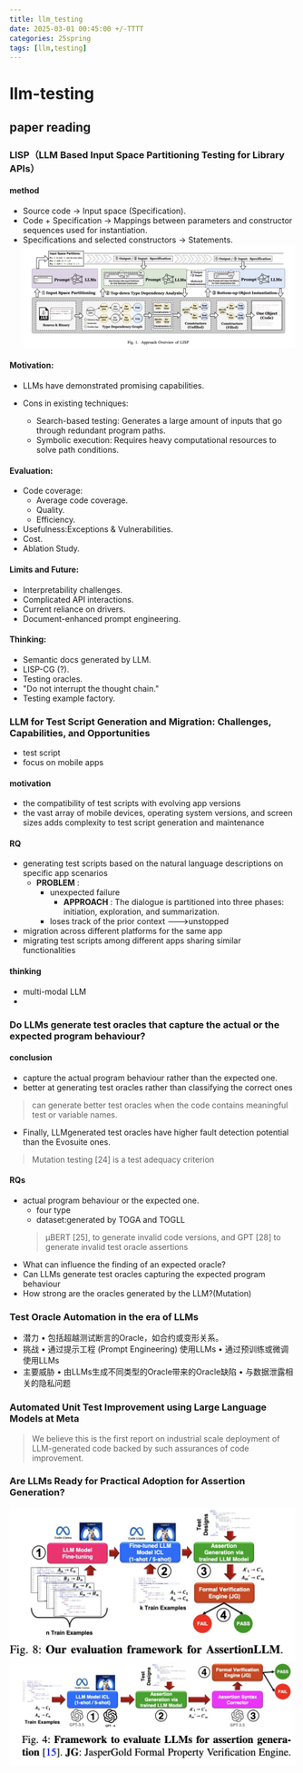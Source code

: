 ```yaml
---
title: llm_testing
date: 2025-03-01 00:45:00 +/-TTTT
categories: 25spring
tags: [llm,testing]
---
```

# llm-testing
## paper reading
### LISP（LLM Based Input Space Partitioning Testing for Library APIs）
#### method
* Source code → Input space (Specification).
* Code + Specification → Mappings between parameters and constructor sequences used for instantiation.
* Specifications and selected constructors → Statements.
![alt text](https://raw.githubusercontent.com/huazZengblog/huazZengblog.github.io/main/_posts/img/llm_testing/LISP.png)





#### Motivation:
* LLMs have demonstrated promising capabilities.
* Cons in existing techniques:

  * Search-based testing:
    Generates a large amount of inputs that go through redundant program paths.
  * Symbolic execution:
    Requires heavy computational resources to solve path conditions.

#### Evaluation:

* Code coverage:
    * Average code coverage.
    * Quality.
    * Efficiency.
* Usefulness:Exceptions & Vulnerabilities.
* Cost.
* Ablation Study.


#### Limits and Future:

* Interpretability challenges.
* Complicated API interactions.
* Current reliance on drivers.
* Document-enhanced prompt engineering.

#### Thinking:

* Semantic docs generated by LLM.
* LISP-CG (?).
* Testing oracles.
* "Do not interrupt the thought chain."
* Testing example factory.



### LLM for Test Script Generation and Migration: Challenges, Capabilities, and Opportunities
*  test script
*  focus on mobile apps
#### motivation
  * the compatibility of test scripts with evolving app versions
  * the vast array of mobile devices, operating system versions, and screen sizes adds complexity to test script generation and maintenance
#### RQ
  * generating test scripts based on the natural language descriptions on specific app scenarios
    * **PROBLEM** : 
      * unexpected failure
        * **APPROACH** : The dialogue is partitioned into three phases: initiation, exploration, and summarization.
      * loses track of the prior context --->unstopped
  * migration across different platforms for the same app
  * migrating test scripts among different apps sharing similar functionalities

#### thinking
* multi-modal LLM
* 


### Do LLMs generate test oracles that capture the  actual or the expected program behaviour?
#### conclusion
*   capture the actual program behaviour rather than the expected one. 
*  better at generating test oracles rather than classifying the correct ones
> can generate better test oracles when the code contains meaningful test or variable names. 
*  Finally, LLMgenerated test oracles have higher fault detection potential than the Evosuite ones.
> Mutation testing [24] is a test adequacy criterion

#### RQs
* actual program behaviour or  the expected one. 
  * four type
  * dataset:generated by TOGA  and TOGLL  
  > μBERT [25], to generate invalid code versions, and GPT [28] to generate invalid test oracle assertions 
* What can influence the finding of an expected oracle?
* Can LLMs generate test oracles capturing the expected program behaviour
* How strong are the oracles generated by the LLM?(Mutation)



### Test Oracle Automation in the era of LLMs

* 	潜力
	•	包括超越测试断言的Oracle，如合约或变形关系。
* 挑战
	•	通过提示工程 (Prompt Engineering) 使用LLMs
	•	通过预训练或微调使用LLMs
*	主要威胁
	•	由LLMs生成不同类型的Oracle带来的Oracle缺陷
	•	与数据泄露相关的隐私问题


### Automated Unit Test Improvement using Large Language Models at Meta
> We believe this is the first report on industrial scale deployment of LLM-generated code backed by such assurances of code improvement.


### Are LLMs Ready for Practical  Adoption for Assertion Generation?
![alt text](https://raw.githubusercontent.com/huazZengblog/huazZengblog.github.io/main/_posts/img/llm_testing/assertion-llm1.png) 
![alt text](https://raw.githubusercontent.com/huazZengblog/huazZengblog.github.io/main/_posts/img/llm_testing/assertion-llm2.png.png)
